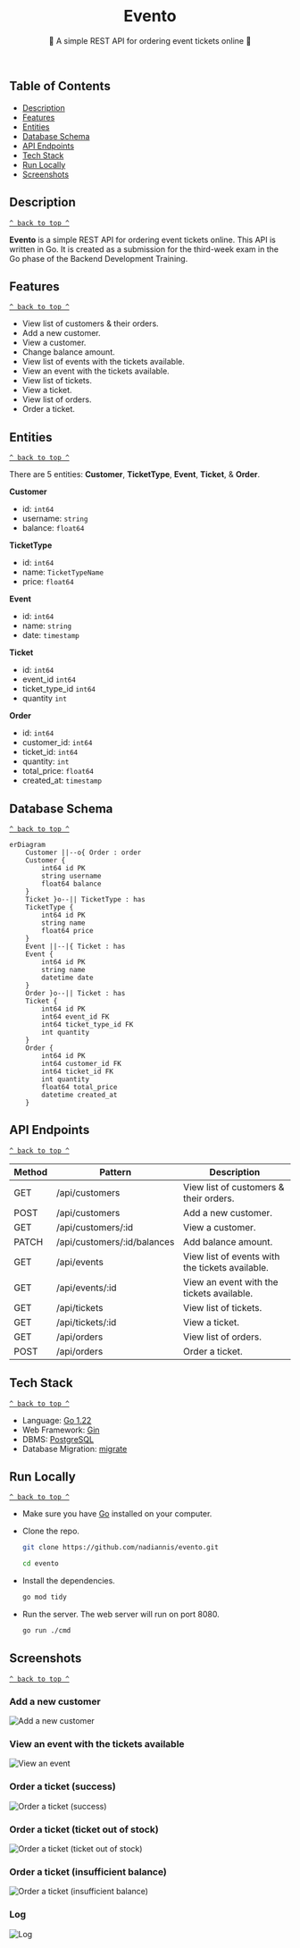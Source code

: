 <div align="center">
  <br>
  <h1>Evento</h1>
  <p>🎫 A simple REST API for ordering event tickets online 🎫</p>
  <br>
</div>

## Table of Contents

- [Description](#description)
- [Features](#features)
- [Entities](#entities)
- [Database Schema](#database-schema)
- [API Endpoints](#api-endpoints)
- [Tech Stack](#tech-stack)
- [Run Locally](#run-locally)
- [Screenshots](#screenshots)

## Description

[`^ back to top ^`](#table-of-contents)

**Evento** is a simple REST API for ordering event tickets online. This API is written in Go. It is created as a submission for the third-week exam in the Go phase of the Backend Development Training.

## Features

[`^ back to top ^`](#table-of-contents)

- View list of customers & their orders.
- Add a new customer.
- View a customer.
- Change balance amount.
- View list of events with the tickets available.
- View an event with the tickets available.
- View list of tickets.
- View a ticket.
- View list of orders.
- Order a ticket.

## Entities

[`^ back to top ^`](#table-of-contents)

There are 5 entities: **Customer**, **TicketType**, **Event**, **Ticket**, & **Order**.

**Customer**

- id: `int64`
- username: `string`
- balance: `float64`

**TicketType**

- id: `int64`
- name: `TicketTypeName`
- price: `float64`

**Event**

- id: `int64`
- name: `string`
- date: `timestamp`

**Ticket**

- id: `int64`
- event_id `int64`
- ticket_type_id `int64`
- quantity `int`

**Order**

- id: `int64`
- customer_id: `int64`
- ticket_id: `int64`
- quantity: `int`
- total_price: `float64`
- created_at: `timestamp`

## Database Schema

[`^ back to top ^`](#table-of-contents)

```mermaid
erDiagram
    Customer ||--o{ Order : order
    Customer {
        int64 id PK
        string username
        float64 balance
    }
    Ticket }o--|| TicketType : has
    TicketType {
        int64 id PK
        string name
        float64 price
    }
    Event ||--|{ Ticket : has
    Event {
        int64 id PK
        string name
        datetime date
    }
    Order }o--|| Ticket : has
    Ticket {
        int64 id PK
        int64 event_id FK
        int64 ticket_type_id FK
        int quantity
    }
    Order {
        int64 id PK
        int64 customer_id FK
        int64 ticket_id FK
        int quantity
        float64 total_price
        datetime created_at
    }
```

## API Endpoints

[`^ back to top ^`](#table-of-contents)

| **Method** | **Pattern**                 | **Description**                                 |
| ---------- | --------------------------- | ----------------------------------------------- |
| GET        | /api/customers              | View list of customers & their orders.          |
| POST       | /api/customers              | Add a new customer.                             |
| GET        | /api/customers/:id          | View a customer.                                |
| PATCH      | /api/customers/:id/balances | Add balance amount.                             |
| GET        | /api/events                 | View list of events with the tickets available. |
| GET        | /api/events/:id             | View an event with the tickets available.       |
| GET        | /api/tickets                | View list of tickets.                           |
| GET        | /api/tickets/:id            | View a ticket.                                  |
| GET        | /api/orders                 | View list of orders.                            |
| POST       | /api/orders                 | Order a ticket.                                 |

## Tech Stack

[`^ back to top ^`](#table-of-contents)

- Language: [Go 1.22](https://go.dev)
- Web Framework: [Gin](https://gin-gonic.com)
- DBMS: [PostgreSQL](https://www.postgresql.org)
- Database Migration: [migrate](https://github.com/golang-migrate/migrate)

## Run Locally

[`^ back to top ^`](#table-of-contents)

- Make sure you have [Go](https://go.dev) installed on your computer.

- Clone the repo.

  ```bash
  git clone https://github.com/nadiannis/evento.git
  ```

  ```bash
  cd evento
  ```

- Install the dependencies.

  ```bash
  go mod tidy
  ```

- Run the server. The web server will run on port 8080.

  ```bash
  go run ./cmd
  ```

## Screenshots

[`^ back to top ^`](#table-of-contents)

### Add a new customer

![Add a new customer](./docs/img/customer-add.png)

### View an event with the tickets available

![View an event](./docs/img/event-get.png)

### Order a ticket (success)

![Order a ticket (success)](./docs/img/order-success.png)

### Order a ticket (ticket out of stock)

![Order a ticket (ticket out of stock)](./docs/img/order-error-1.png)

### Order a ticket (insufficient balance)

![Order a ticket (insufficient balance)](./docs/img/order-error-2.png)

### Log

![Log](./docs/img/log.png)
